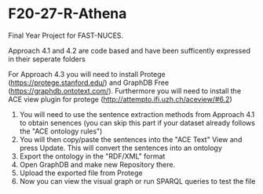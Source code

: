 # F20-27-R-Athena

Final Year Project for FAST-NUCES.

Approach 4.1 and 4.2 are code based and have been sufficently expressed in their seperate folders

For Approach 4.3 you will need to install Protege (https://protege.stanford.edu/) and GraphDB Free (https://graphdb.ontotext.com/). Furthermore you will need to install the ACE view plugin for protege (http://attempto.ifi.uzh.ch/aceview/#6.2)

1. You will need to use the sentence extraction methods from Approach 4.1 to obtain senences (you can skip this part if your dataset already follows the "ACE ontology rules")
2. You will then copy/paste the sentences into the "ACE Text" View and press Update. This will convert the sentences into an ontology
3. Export the ontology in the "RDF/XML" format
4. Open GraphDB and make new Repository there.
5. Upload the exported file from Protege
6. Now you can view the visual graph or run SPARQL queries to test the file
